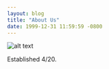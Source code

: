 ```yaml
---
layout: blog
title: "About Us"
date: 1999-12-31 11:59:59 -0800
---
```


![alt text](../images/sugar-lips-500px.jpg "Sugar Lips")

Established 4/20.